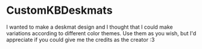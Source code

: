 # CustomKBDeskmats
I wanted to make a deskmat design and I thought that I could make variations according to different color themes. Use them as you wish, but I'd appreciate if you could give me the credits as the creator :3


